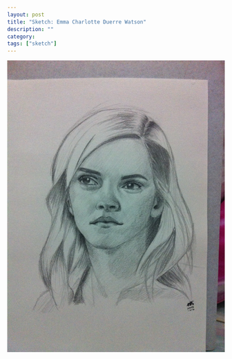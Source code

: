 ```yaml
---
layout: post
title: "Sketch: Emma Charlotte Duerre Watson"
description: ""
category:
tags: ["sketch"]
---
```


![Artemisia](/assets/images/pencil-sketch-0078.jpg)
